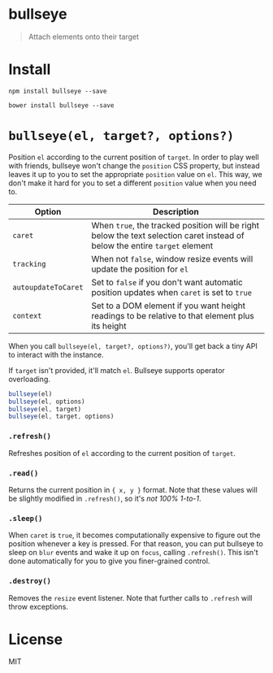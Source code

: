 # bullseye

> Attach elements onto their target

# Install

```shell
npm install bullseye --save
```

```shell
bower install bullseye --save
```

# `bullseye(el, target?, options?)`

Position `el` according to the current position of `target`. In order to play well with friends, bullseye won't change the `position` CSS property, but instead leaves it up to you to set the appropriate `position` value on `el`. This way, we don't make it hard for you to set a different `position` value when you need to.

Option              | Description
--------------------|----------------------------------------------------------------------------------------------------------------------
`caret`             | When `true`, the tracked position will be right below the text selection caret instead of below the entire `target` element
`tracking`          | When not `false`, window resize events will update the position for `el`
`autoupdateToCaret` | Set to `false` if you don't want automatic position updates when `caret` is set to `true`
`context`           | Set to a DOM element if you want height readings to be relative to that element plus its height

When you call `bullseye(el, target?, options?)`, you'll get back a tiny API to interact with the instance.

If `target` isn't provided, it'll match `el`. Bullseye supports operator overloading.

```js
bullseye(el)
bullseye(el, options)
bullseye(el, target)
bullseye(el, target, options)
```

### `.refresh()`

Refreshes position of `el` according to the current position of `target`.

### `.read()`

Returns the current position in `{ x, y }` format. Note that these values will be slightly modified in `.refresh()`, so it's _not 100% 1-to-1_.

### `.sleep()`

When `caret` is `true`, it becomes computationally expensive to figure out the position whenever a key is pressed. For that reason, you can put bullseye to sleep on `blur` events and wake it up on `focus`, calling `.refresh()`. This isn't done automatically for you to give you finer-grained control.

### `.destroy()`

Removes the `resize` event listener. Note that further calls to `.refresh` will throw exceptions.

# License

MIT
